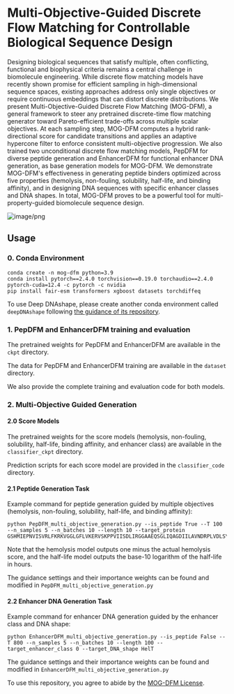 
# Multi-Objective-Guided Discrete Flow Matching for Controllable Biological Sequence Design

Designing biological sequences that satisfy multiple, often conflicting, functional and biophysical criteria remains a central challenge in biomolecule engineering. While discrete flow matching models have recently shown promise for efficient sampling in high-dimensional sequence spaces, existing approaches address only single objectives or require continuous embeddings that can distort discrete distributions. We present Multi-Objective-Guided Discrete Flow Matching (MOG-DFM), a general framework to steer any pretrained discrete-time flow matching generator toward Pareto-efficient trade-offs across multiple scalar objectives. At each sampling step, MOG-DFM computes a hybrid rank-directional score for candidate transitions and applies an adaptive hypercone filter to enforce consistent multi-objective progression. We also trained two unconditional discrete flow matching models, PepDFM for diverse peptide generation and EnhancerDFM for functional enhancer DNA generation, as base generation models for MOG-DFM. We demonstrate MOG-DFM's effectiveness in generating peptide binders optimized across five properties (hemolysis, non-fouling, solubility, half-life, and binding affinity), and in designing DNA sequences with specific enhancer classes and DNA shapes. In total, MOG-DFM proves to be a powerful tool for multi-property-guided biomolecule sequence design.

![image/png](https://cdn-uploads.huggingface.co/production/uploads/64cd5b3f0494187a9e8b7c69/v4Rr0mhuclD1LN-bWgg2D.png)

## Usage

### 0. Conda Environment

```
conda create -n mog-dfm python=3.9
conda install pytorch==2.4.0 torchvision==0.19.0 torchaudio==2.4.0 pytorch-cuda=12.4 -c pytorch -c nvidia
pip install fair-esm transformers xgboost datasets torchdiffeq
```

To use Deep DNAshape, please create another conda environment called `deepDNAshape` following [the guidance of its repository](https://github.com/JinsenLi/deepDNAshape?tab=readme-ov-file#installation).


### 1. PepDFM and EnhancerDFM training and evaluation
The pretrained weights for PepDFM and EnhancerDFM are available in the `ckpt` directory.

The data for PepDFM and EnhancerDFM training are available in the `dataset` directory.

We also provide the complete training and evaluation code for both models.

### 2. Multi-Objective Guided Generation

#### 2.0 Score Models

The pretrained weights for the score models (hemolysis, non-fouling, solubility, half-life, binding affinity, and enhancer class) are available in the `classifier_ckpt` directory. 

Prediction scripts for each score model are provided in the `classifier_code` directory.

#### 2.1 Peptide Generation Task

Example command for peptide generation guided by multiple objectives (hemolysis, non-fouling, solubility, half-life, and binding affinity):
```
python PepDFM_multi_objective_generation.py --is_peptide True --T 100 --n_samples 5 --n_batches 10 --length 10 --target_protein GSHMIEPNVISVRLFKRKVGGLGFLVKERVSKPPVIISDLIRGGAAEQSGLIQAGDIILAVNDRPLVDLSYDSALEVLRGIASETHVVLILRGPEGFTTHLETTFTGDGTPKTIRVTQPLGPPTKAV
```

Note that the hemolysis model outputs one minus the actual hemolysis score, and the half-life model outputs the base-10 logarithm of the half-life in hours.

The guidance settings and their importance weights can be found and modified in `PepDFM_multi_objective_generation.py`

#### 2.2 Enhancer DNA Generation Task

Example command for enhancer DNA generation guided by the enhancer class and DNA shape:
```
python EnhancerDFM_multi_objective_generation.py --is_peptide False --T 800 --n_samples 5 --n_batches 10 --length 100 --target_enhancer_class 0 --target_DNA_shape HelT
```

The guidance settings and their importance weights can be found and modified in `EnhancerDFM_multi_objective_generation.py`

To use this repository, you agree to abide by the [MOG-DFM License](https://drive.google.com/file/d/1LJuGrsRZMoqsrZa1gSfsCihiih5MPVRA/view?usp=sharing).
